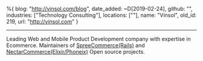 %{
  blog: "http://vinsol.com/blog",
  date_added: ~D[2019-02-24],
  github: "",
  industries: ["Technology Consulting"],
  locations: [""],
  name: "Vinsol",
  old_id: 219,
  url: "http://vinsol.com"
}

---

Leading Web and Mobile Product Development company with expertise in Ecommerce. Maintainers of [SpreeCommerce(Rails)](https://github.com/spree/spree) and [NectarCommerce(Elixir/Phoneix)](https://github.com/vinsol/nectarcommerce) Open source projects.
